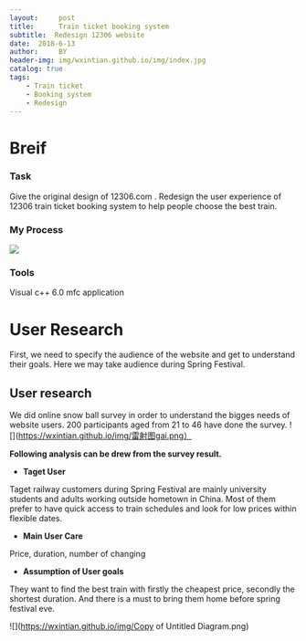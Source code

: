 ```yaml
---
layout:     post
title:      Train ticket booking system
subtitle:  Redesign 12306 website
date:  2018-6-13
author:     BY
header-img: img/wxintian.github.io/img/index.jpg
catalog: true
tags:
    - Train ticket
    - Booking system
    - Redesign
---
```


# Breif

### Task 
Give the original design of 12306.com . Redesign the user experience of 12306 train ticket booking system to help people choose the best train.

### My Process
![](https://wxintian.github.io/img/组图.png)
      
### Tools
Visual c++ 6.0 mfc application

# User Research
First, we need to specify the audience of the website and get to understand their goals. Here we may take audience during Spring Festival.

## User research
We did online snow ball survey in order to understand the bigges needs of website users. 200 participants aged from 21 to 46 have done the survey.
![](https://wxintian.github.io/img/雷射图gai.png）

**Following analysis can be drew from the survey result.**

 * **Taget User**

Taget railway customers during Spring Festival are mainly university students and adults working outside hometown in China. Most of them prefer to have quick access to train schedules and look for low prices within flexible dates.

 * **Main User Care**

Price, duration, number of changing

 * **Assumption of User goals**

They want to find the best train with firstly the cheapest price, secondly the shortest duration. And there is a must to bring them home before spring festival eve.

![](https://wxintian.github.io/img/Copy of Untitled Diagram.png)
 
